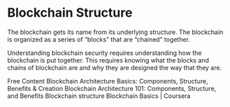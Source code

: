 # Blockchain Structure

The blockchain gets its name from its underlying structure. The blockchain is organized as a series of “blocks” that are “chained” together.

Understanding blockchain security requires understanding how the blockchain is put together. This requires knowing what the blocks and chains of blockchain are and why they are designed the way that they are.

<ResourceGroupTitle>Free Content</ResourceGroupTitle>
<BadgeLink colorScheme='yellow' badgeText='Read' href='https://mlsdev.com/blog/156-how-to-build-your-own-blockchain-architecture'>Blockchain Architecture Basics: Components, Structure, Benefits & Creation</BadgeLink>
<BadgeLink colorScheme='yellow' badgeText='Read' href='https://komodoplatform.com/en/academy/blockchain-architecture-101/'>Blockchain Architecture 101: Components, Structure, and Benefits</BadgeLink>
<BadgeLink colorScheme='yellow' badgeText='Read' href='https://resources.infosecinstitute.com/topic/blockchain-structure/'>Blockchain structure</BadgeLink>
<BadgeLink colorScheme='green' badgeText='Course' href='https://www.coursera.org/lecture/blockchain-basics/blockchain-structure-5rj9Z'>Blockchain Basics | Coursera</BadgeLink>
